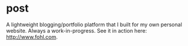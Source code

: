 post
====

A lightweight blogging/portfolio platform that I built for my own personal website. Always a work-in-progress. See it in action here: http://www.fohl.com.
